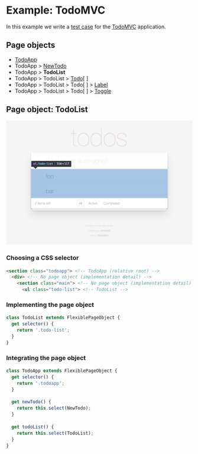# Example: TodoMVC

In this example we write a [test case](../index.md#test-case) for the [TodoMVC][external-todomvc] application.

## Page objects

- [TodoApp](./page-objects/1-todo-app.md#page-object-todoapp)
- TodoApp > [NewTodo](./page-objects/2-new-todo.md#page-object-newtodo)
- TodoApp > **TodoList**
- TodoApp > TodoList > [Todo](./page-objects/4-todo.md#page-object-todo)[ ]
- TodoApp > TodoList > Todo[ ] > [Label](./page-objects/5-label.md#page-object-label)
- TodoApp > TodoList > Todo[ ] > [Toggle](./page-objects/6-toggle.md#page-object-toggle)

## Page object: TodoList

![todo-list](../images/todo-list.png)

### Choosing a CSS selector

```html
<section class="todoapp"> <!-- TodoApp (relative root) -->
  <div> <!-- No page object (implementation detail) -->
    <section class="main"> <!-- No page object (implementation detail) -->
      <ul class="todo-list"> <!-- TodoList -->
```

### Implementing the page object

```js
class TodoList extends FlexiblePageObject {
  get selector() {
    return '.todo-list';
  }
}
```

### Integrating the page object

```js
class TodoApp extends FlexiblePageObject {
  get selector() {
    return '.todoapp';
  }

  get newTodo() {
    return this.select(NewTodo);
  }

  get todoList() {
    return this.select(TodoList);
  }
}
```

[external-todomvc]: http://todomvc.com/examples/react/#/
